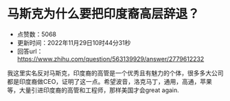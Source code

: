 # 马斯克为什么要把印度裔高层辞退？
- 点赞数：5068
- 更新时间：2022年11月29日10时44分31秒
- 回答url：https://www.zhihu.com/question/563139929/answer/2779612232
<body>
 <p data-pid="DI2JWJ56">我这里实名反对马斯克，印度裔的高管是一个优秀且有魅力的个体，很多多大公司都是印度裔做CEO，证明了这一点。希望波音，洛克马丁，通用，高通，苹果等，大量引进印度裔的高管和工程师，那样美国才会great again.</p>
</body>